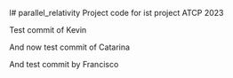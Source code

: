 l# parallel_relativity
Project code for ist project ATCP 2023

Test commit of Kevin

And now test commit of Catarina

And test commit by Francisco

